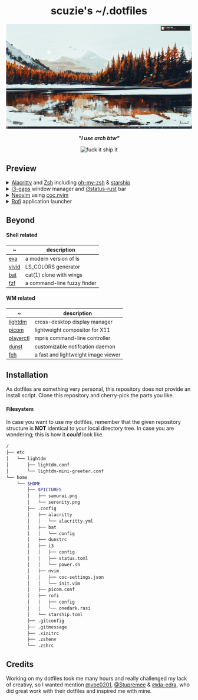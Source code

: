 <div align="center">

# scuzie's ~/.dotfiles

</div>

![desktop](screenshots/desktop.png)

<div align="center">

***"I use arch btw"***

![fuck it ship it](https://img.shields.io/badge/Fuck%20it-Ship%20it-blueviolet)

</div>

## Preview

<details>
    <summary><a href="https://github.com/alacritty/alacritty">Alacritty</a> and <a href="https://github.com/zsh-users/zsh">Zsh</a> including <a href="https://github.com/ohmyzsh/ohmyzsh">oh-my-zsh</a> & <a href="https://github.com/starship/starship">starship</a></summary>
    <p><img src="screenshots/zsh.png"></p>
</details>

<details>
    <summary><a href="https://github.com/Airblader/i3">i3-gaps</a> window manager and <a href="https://github.com/greshake/i3status-rust">i3status-rust</a> bar</summary>
    <p><img src="screenshots/i3.png"></p>
</details>

<details>
    <summary><a href="https://github.com/neovim/neovim">Neovim</a> using <a href="https://github.com/neoclide/coc.nvim">coc.nvim</a></summary>
    <p><img src="screenshots/nvim.png"></p>
    <p><img src="screenshots/code.png"></p>
    <p><img src="screenshots/nvim_tiling.png"></p>
</details>

<details>
    <summary><a href="https://github.com/davatorium/rofi">Rofi</a> application launcher</summary>
    <p><img src="screenshots/desktop.png"></p>
</details>

## Beyond

#### Shell related

~ | description
--|------------
[exa](https://github.com/ogham/exa) | a modern version of ls
[vivid](https://github.com/sharkdp/vivid) | LS_COLORS generator
[bat](https://github.com/sharkdp/bat) | cat(1) clone with wings
[fzf](https://github.com/junegunn/fzf) | a command-line fuzzy finder

#### WM related

~ | description
--|------------
[lightdm](https://github.com/canonical/lightdm) | cross-desktop display manager
[picom](https://github.com/yshui/picom) | lightweight compositor for X11
[playerctl](https://github.com/altdesktop/playerctl) | mpris command-line controller
[dunst](https://github.com/dunst-project/dunst) | customizable notifcation daemon
[feh](https://github.com/derf/feh) | a fast and lightweight image viewer

## Installation

As dotfiles are something very personal, this repository does not provide an install script.
Clone this repository and cherry-pick the parts you like.

#### Filesystem

In case you want to use my dotfiles, remember that the given repository structure is **NOT** identical 
to your local directory tree. In case you are wondering; this is how it ***could*** look like.

```bash
/
├── etc
│   └── lightdm
│       ├── lightdm.conf
│       └── lightdm-mini-greeter.conf
└── home
    └── $HOME
        ├── $PICTURES
        │   ├── samurai.png
        │   └── serenity.png
        ├── .config
        │   ├── alacritty
        │   │   └── alacritty.yml
        │   ├── bat
        │   │   └── config
        │   ├── dunstrc
        │   ├── i3
        │   │   ├── config
        │   │   ├── status.toml
        │   │   └── power.sh
        │   ├── nvim
        │   │   ├── coc-settings.json
        │   │   └── init.vim
        │   ├── picom.conf
        │   ├── rofi
        │   │   ├── config
        │   │   └── onedark.rasi
        │   └── starship.toml
        ├── .gitconfig
        ├── .gitmessage
        ├── .xinitrc
        ├── .zshenv
        └── .zshrc
```

## Credits

Working on my dotfiles took me many hours and really challenged my lack of creativy, so 
I wanted mention [@vbe0201](https://github.com/vbe0201/dotfiles), [@Stupremee](https://github.com/Stupremee/dotfiles) &
[@da-edra](https://github.com/da-edra/dotfiles), who did great work with their dotfiles and inspired me with mine. 
